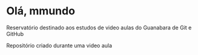 # Olá, mmundo
 Reservatório destinado aos estudos de video aulas do Guanabara de Git e GitHub

Repositório criado durante uma video aula